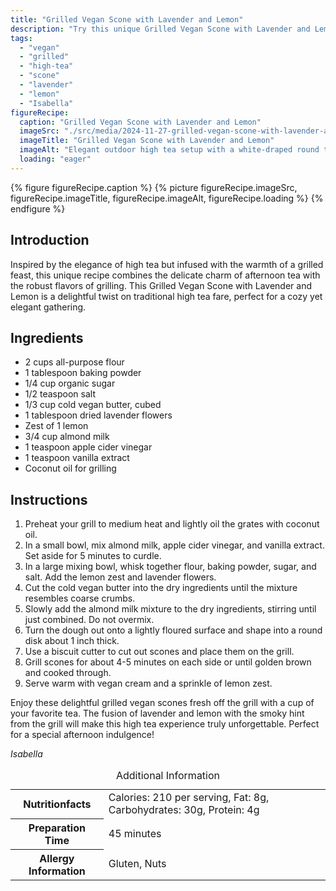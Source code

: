 ```yaml
---
title: "Grilled Vegan Scone with Lavender and Lemon"
description: "Try this unique Grilled Vegan Scone with Lavender and Lemon, perfect for an elegant high tea with a twist. A delightful blend of smoky and floral notes in every bite."
tags:
  - "vegan"
  - "grilled"
  - "high-tea"
  - "scone"
  - "lavender"
  - "lemon"
  - "Isabella"
figureRecipe: 
  caption: "Grilled Vegan Scone with Lavender and Lemon"
  imageSrc: "./src/media/2024-11-27-grilled-vegan-scone-with-lavender-and-lemon-5743.png"
  imageTitle: "Grilled Vegan Scone with Lavender and Lemon"
  imageAlt: "Elegant outdoor high tea setup with a white-draped round table, vegan scones on a porcelain plate, a silver tea set, and a serene garden backdrop."
  loading: "eager"
---
```


{% figure figureRecipe.caption %}
{% picture figureRecipe.imageSrc, figureRecipe.imageTitle, figureRecipe.imageAlt, figureRecipe.loading %}
{% endfigure %}

## Introduction

Inspired by the elegance of high tea but infused with the warmth of a grilled feast, this unique recipe combines the delicate charm of afternoon tea with the robust flavors of grilling. This Grilled Vegan Scone with Lavender and Lemon is a delightful twist on traditional high tea fare, perfect for a cozy yet elegant gathering.

## Ingredients

- 2 cups all-purpose flour
- 1 tablespoon baking powder
- 1/4 cup organic sugar
- 1/2 teaspoon salt
- 1/3 cup cold vegan butter, cubed
- 1 tablespoon dried lavender flowers
- Zest of 1 lemon
- 3/4 cup almond milk
- 1 teaspoon apple cider vinegar
- 1 teaspoon vanilla extract
- Coconut oil for grilling

## Instructions

1. Preheat your grill to medium heat and lightly oil the grates with coconut oil.
2. In a small bowl, mix almond milk, apple cider vinegar, and vanilla extract. Set aside for 5 minutes to curdle.
3. In a large mixing bowl, whisk together flour, baking powder, sugar, and salt. Add the lemon zest and lavender flowers.
4. Cut the cold vegan butter into the dry ingredients until the mixture resembles coarse crumbs.
5. Slowly add the almond milk mixture to the dry ingredients, stirring until just combined. Do not overmix.
6. Turn the dough out onto a lightly floured surface and shape into a round disk about 1 inch thick.
7. Use a biscuit cutter to cut out scones and place them on the grill.
8. Grill scones for about 4-5 minutes on each side or until golden brown and cooked through.
9. Serve warm with vegan cream and a sprinkle of lemon zest.

Enjoy these delightful grilled vegan scones fresh off the grill with a cup of your favorite tea. The fusion of lavender and lemon with the smoky hint from the grill will make this high tea experience truly unforgettable. Perfect for a special afternoon indulgence!

*Isabella*

<table><caption class='sr-only'>Additional Information</caption><tr><th>Nutritionfacts</th><td>Calories: 210 per serving, Fat: 8g, Carbohydrates: 30g, Protein: 4g&nbsp;</td></tr><tr><th>Preparation Time</th><td>45 minutes&nbsp;</td></tr><tr><th>Allergy Information</th><td>Gluten, Nuts&nbsp;</td></tr></table>

